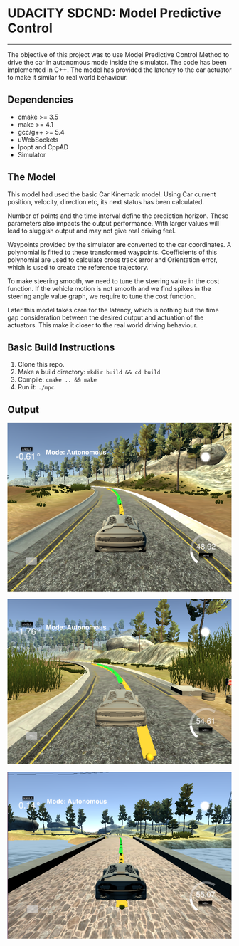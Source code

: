 # UDACITY SDCND: Model Predictive Control
---
The objective of this project was to use Model Predictive Control Method to drive the car in autonomous mode inside the simulator. The code has been implemented in C++. The model has provided the latency to the car actuator to make it similar to real world behaviour.


## Dependencies

* cmake >= 3.5
* make >= 4.1
* gcc/g++ >= 5.4
* uWebSockets
* Ipopt and CppAD
* Simulator

## The Model

This model had used the basic Car Kinematic model. Using Car current position, velocity, direction etc, its next status has been calculated. 

Number of points and the time interval define the prediction horizon. These parameters also impacts the output performance. With larger values will lead to sluggish output and may not give real driving feel.

Waypoints provided by the simulator are converted to the car coordinates. A polynomial is fitted to these transformed waypoints. Coefficients of this polynomial are used to calculate cross track error and Orientation error, which is used to create the reference trajectory.

To make steering smooth, we need to tune the steering value in the cost function. If the vehicle motion is not smooth and we find spikes in the steering angle value graph, we require to tune the cost function.

Later this model takes care for the latency, which is nothing but the time gap consideration between the desired output and actuation of the actuators. This make it closer to the real world driving behaviour. 

## Basic Build Instructions

1. Clone this repo.
2. Make a build directory: `mkdir build && cd build`
3. Compile: `cmake .. && make`
4. Run it: `./mpc`.




## Output

![](https://github.com/ermadhukar/SDCND_T2_P5_Model_Predictive_Control/blob/master/Img/T2P5_MPC.png)

![](https://github.com/ermadhukar/SDCND_T2_P5_Model_Predictive_Control/blob/master/Img/T2P5_MPC2.png)

![](https://github.com/ermadhukar/SDCND_T2_P5_Model_Predictive_Control/blob/master/Img/T2P5_MPC4.png)


